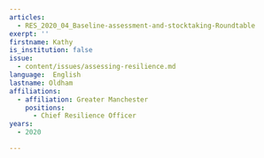 ```yaml
---
articles:
  - RES_2020_04_Baseline-assessment-and-stocktaking-Roundtable
exerpt: ''
firstname: Kathy
is_institution: false
issue:
  - content/issues/assessing-resilience.md
language:  English
lastname: Oldham
affiliations:
  - affiliation: Greater Manchester
    positions:
      - Chief Resilience Officer
years:
  - 2020

---
```

